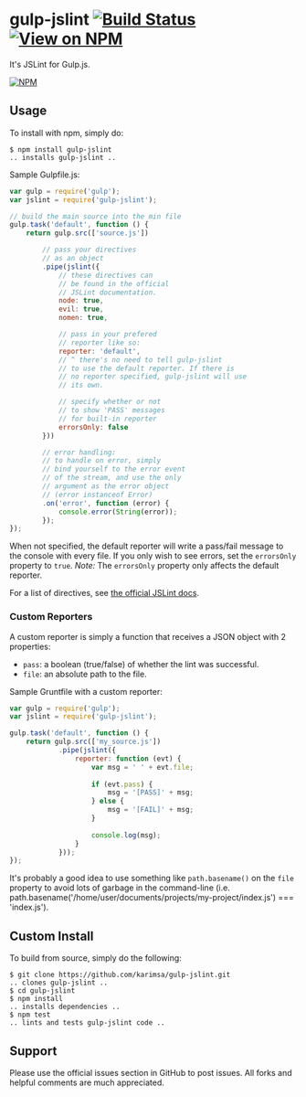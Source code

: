 # gulp-jslint [![Build Status](http://img.shields.io/travis/karimsa/gulp-jslint.svg?style=flat)](https://travis-ci.org/karimsa/gulp-jslint) [![View on NPM](http://img.shields.io/npm/dm/gulp-jslint.svg?style=flat)](http://npmjs.org/package/gulp-jslint)
It's JSLint for Gulp.js.

[![NPM](https://nodei.co/npm/kinvey-local.png)](https://nodei.co/npm/kinvey-local/)

## Usage

To install with npm, simply do:

```
$ npm install gulp-jslint
.. installs gulp-jslint ..
```

Sample Gulpfile.js:

```javascript
var gulp = require('gulp');
var jslint = require('gulp-jslint');

// build the main source into the min file
gulp.task('default', function () {
    return gulp.src(['source.js'])

        // pass your directives
        // as an object
        .pipe(jslint({
            // these directives can
            // be found in the official
            // JSLint documentation.
            node: true,
            evil: true,
            nomen: true,

            // pass in your prefered
            // reporter like so:
            reporter: 'default',
            // ^ there's no need to tell gulp-jslint
            // to use the default reporter. If there is
            // no reporter specified, gulp-jslint will use
            // its own.

            // specify whether or not
            // to show 'PASS' messages
            // for built-in reporter
            errorsOnly: false
        }))

        // error handling:
        // to handle on error, simply
        // bind yourself to the error event
        // of the stream, and use the only
        // argument as the error object
        // (error instanceof Error)
        .on('error', function (error) {
            console.error(String(error));
        });
});
```

When not specified, the default reporter will write a pass/fail message to the console with every file.  If you only wish to see errors, set the `errorsOnly` property to `true`.  *Note:* The `errorsOnly` property only affects the default reporter.

For a list of directives, see [the official JSLint docs](http://www.jslint.com/lint.html).

### Custom Reporters
A custom reporter is simply a function that receives a JSON object with 2 properties:
- `pass`: a boolean (true/false) of whether the lint was successful.
- `file`: an absolute path to the file.

Sample Gruntfile with a custom reporter:
```javascript
var gulp = require('gulp');
var jslint = require('gulp-jslint');

gulp.task('default', function () {
    return gulp.src(['my_source.js'])
            .pipe(jslint({
                reporter: function (evt) {
                    var msg = ' ' + evt.file;
                    
                    if (evt.pass) {
                        msg = '[PASS]' + msg;
                    } else {
                        msg = '[FAIL]' + msg;
                    }
                    
                    console.log(msg);
                }
            }));
});
```

It's probably a good idea to use something like `path.basename()` on the `file` property to avoid lots of garbage in the command-line (i.e. path.basename('/home/user/documents/projects/my-project/index.js') === 'index.js').

## Custom Install
To build from source, simply do the following:

```
$ git clone https://github.com/karimsa/gulp-jslint.git
.. clones gulp-jslint ..
$ cd gulp-jslint
$ npm install
.. installs dependencies ..
$ npm test
.. lints and tests gulp-jslint code ..
```

## Support
Please use the official issues section in GitHub to post issues.
All forks and helpful comments are much appreciated.
